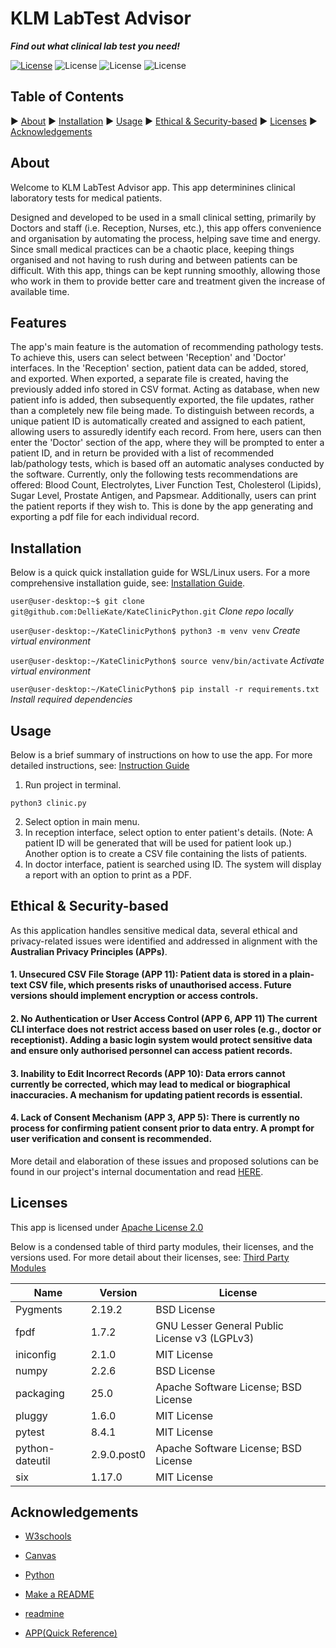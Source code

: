 # KLM LabTest Advisor

***Find out what clinical lab test you need!***

[![License](https://img.shields.io/badge/License-Apache-red)](https://www.apache.org/licenses/LICENSE-2.0)
![License](https://img.shields.io/badge/License-MIT-blue)
![License](https://img.shields.io/badge/License-BSD-%23AB2B28)
![License](https://img.shields.io/badge/License-GNU-%23A42E2B)

## Table of Contents

▶ [About](#about)
▶ [Installation](#installation)
▶ [Usage](#usage)
▶ [Ethical & Security-based](#ethical--security-based)
▶ [Licenses](#licenses)
▶ [Acknowledgements](#acknowledgements)

## About

<!-- The Purpose of the Application -->
Welcome to KLM LabTest Advisor app.  This app determinines clinical laboratory tests for medical patients.

Designed and developed to be used in a small clinical setting, primarily by Doctors and staff (i.e. Reception, Nurses, etc.), this app offers convenience and organisation by automating the process, helping save time and energy.  Since small medical practices can be a chaotic place, keeping things organised and not having to rush during and between patients can be difficult.  With this app, things can be kept running smoothly, allowing those who work in them to provide better care and treatment given the increase of available time.

## Features

<!-- The Features of the Application -->
The app's main feature is the automation of recommending pathology tests.  To achieve this, users can select between 'Reception' and 'Doctor' interfaces.  In the 'Reception' section, patient data can be added, stored, and exported.  When exported, a separate file is created, having the previously added info stored in CSV format.  Acting as database, when new patient info is added, then subsequently exported, the file updates, rather than a completely new file being made.  To distinguish between records, a unique patient ID is automatically created and assigned to each patient, allowing users to assuredly identify each record.  From here, users can then enter the 'Doctor' section of the app, where they will be prompted to enter a patient ID, and in return be provided with a list of recommended lab/pathology tests, which is based off an automatic analyses conducted by the software.  Currently, only the following tests recommendations are offered: Blood Count, Electrolytes, Liver Function Test, Cholesterol (Lipids), Sugar Level, Prostate Antigen, and Papsmear.  Additionally, users can print the patient reports if they wish to.  This is done by the app generating and exporting a pdf file for each individual record.

## Installation

Below is a quick quick installation guide for WSL/Linux users.  For a more comprehensive installation guide, see: [Installation Guide](README_Files/INSTALLATION.md).

`user@user-desktop:~$ git clone git@github.com:DellieKate/KateClinicPython.git` *Clone repo locally*

`user@user-desktop:~/KateClinicPython$ python3 -m venv venv` *Create virtual environment*

`user@user-desktop:~/KateClinicPython$ source venv/bin/activate` *Activate virtual environment*

`user@user-desktop:~/KateClinicPython$ pip install -r requirements.txt` *Install required dependencies*

## Usage

Below is a brief summary of instructions on how to use the app.  For more detailed instructions, see: [Instruction Guide](README_Files/INSTRUCTIONS.md)

1. Run project in terminal.
```
python3 clinic.py
```
2. Select option in main menu.
3. In reception interface, select option to enter patient's details. (Note: A patient ID will be generated that will be used for patient look up.) Another option is to create a CSV file containing the lists of patients.
4. In doctor interface, patient is searched using ID. The system will display a report with an option to print as a PDF.

## Ethical & Security-based

As this application handles sensitive medical data, several ethical and privacy-related issues were identified and addressed in alignment with the **Australian Privacy Principles (APPs)**.

#### **1. Unsecured CSV File Storage (APP 11)**: Patient data is stored in a plain-text CSV file, which presents risks of unauthorised access. Future versions should implement encryption or access controls.

#### **2. No Authentication or User Access Control (APP 6, APP 11)** The current CLI interface does not restrict access based on user roles (e.g., doctor or receptionist). Adding a basic login system would protect sensitive data and ensure only authorised personnel can access patient records.

#### **3. Inability to Edit Incorrect Records (APP 10)**: Data errors cannot currently be corrected, which may lead to medical or biographical inaccuracies. A mechanism for updating patient records is essential.

#### **4. Lack of Consent Mechanism (APP 3, APP 5)**: There is currently no process for confirming patient consent prior to data entry. A prompt for user verification and consent is recommended.

More detail and elaboration of these issues and proposed solutions can be found in our project's internal documentation and read [HERE](README_Files/ETHICS_SECURITY.md).

## Licenses

This app is licensed under [Apache License 2.0](https://github.com/DellieKate/KateClinicPython/blob/main/LICENSE)

Below is a condensed table of third party modules, their licenses, and the versions used.  For more detail about their licenses, see: [Third Party Modules](third_party_licenses.txt)

<!-- - Make link to third party licenses work. -->

| Name            | Version     | License                                       |
|-----------------|-------------|-----------------------------------------------|
| Pygments        | 2.19.2      | BSD License                                   |
| fpdf            | 1.7.2       | GNU Lesser General Public License v3 (LGPLv3) |
| iniconfig       | 2.1.0       | MIT License                                   |
| numpy           | 2.2.6       | BSD License                                   |
| packaging       | 25.0        | Apache Software License; BSD License          |
| pluggy          | 1.6.0       | MIT License                                   |
| pytest          | 8.4.1       | MIT License                                   |
| python-dateutil | 2.9.0.post0 | Apache Software License; BSD License          |
| six             | 1.17.0      | MIT License                                   |


## Acknowledgements

* [W3schools](https://www.w3schools.com/python/default.asp)

* [Canvas](https://edstem.org/au/courses/23675/lessons)

* [Python](https://www.python.org/)

* [Make a README](https://www.makeareadme.com/)

* [readmine](https://github.com/mhucka/readmine?tab=readme-ov-file#getting-help)

* [APP(Quick Reference)](https://www.oaic.gov.au/privacy/australian-privacy-principles/australian-privacy-principles-quick-reference)
